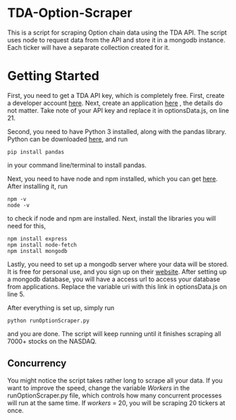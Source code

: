 # TDA-Option-Scraper
This is a script for scraping Option chain data using the TDA API. The script uses node to request data from the API and store it in a mongodb instance. Each ticker will have a separate collection created for it.
# Getting Started
First, you need to get a TDA API key, which is completely free. First, create a developer account [here](https://developer.tdameritrade.com/user/register). Next, create an application [here](https://developer.tdameritrade.com/user/me/apps/add) , the details do not matter. Take note of your API key and replace it in optionsData.js, on line 21.

Second, you need to have Python 3 installed, along with the pandas library. Python can be downloaded [here](https://www.python.org/downloads/), and run
```
pip install pandas
```
in your command line/terminal to install pandas.

Next, you need to have node and npm installed, which you can get [here](https://nodejs.org/en/download/). After installing it, run 
```
npm -v
node -v
```
to check if node and npm are installed. Next, install the libraries you will need for this,
```
npm install express
npm install node-fetch
npm install mongodb
```

Lastly, you need to set up a mongodb server where your data will be stored. It is free for personal use, and you sign up on their [website](https://www.mongodb.com/cloud/atlas).
After setting up a mongodb database, you will have a access url to access your database from applications. Replace the variable uri with this link in optionsData.js on line 5.

After everything is set up, simply run 
```
python runOptionScraper.py
```
and you are done. The script will keep running until it finishes scraping all 7000+ stocks on the NASDAQ.

## Concurrency
You might notice the script takes rather long to scrape all your data. If you want to improve the speed, change the variable *Workers* in the runOptionScraper.py file, which controls how many concurrent processes will run at the same time. If *workers* = 20, you will be scraping 20 tickers at once.
